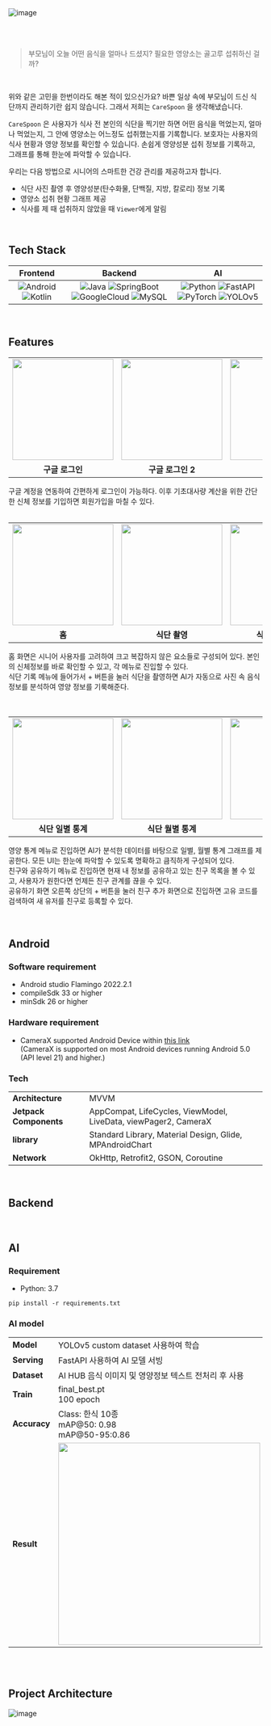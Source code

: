 <img alt="image" src="https://github.com/akimcse/akimcse/assets/63237214/4417ab2f-7ef3-4d0e-b551-1e0cc42efb62">

</br></br>

> 부모님이 오늘 어떤 음식을 얼마나 드셨지? 필요한 영양소는 골고루 섭취하신 걸까?
</br>

위와 같은 고민을 한번이라도 해본 적이 있으신가요? 바쁜 일상 속에 부모님이 드신 식단까지 관리하기란 쉽지 않습니다. 그래서 저희는 `CareSpoon` 을 생각해냈습니다.

`CareSpoon` 은 사용자가 식사 전 본인의 식단을 찍기만 하면 어떤 음식을 먹었는지, 얼마나 먹었는지, 그 안에 영양소는 어느정도 섭취했는지를 기록합니다. 보호자는 사용자의 식사 현황과 영양 정보를 확인할 수 있습니다. 손쉽게 영양성분 섭취 정보를 기록하고, 그래프를 통해 한눈에 파악할 수 있습니다.

우리는 다음 방법으로 시니어의 스마트한 건강 관리를 제공하고자 합니다.

- 식단 사진 촬영 후 영양성분(탄수화물, 단백질, 지방, 칼로리) 정보 기록
- 영양소 섭취 현황 그래프 제공
- 식사를 제 때 섭취하지 않았을 때 `Viewer`에게 알림

</br>

## Tech Stack

|         Frontend         |             Backend           |               AI              |       
| :----------------------: | :---------------------------: | :---------------------------: |
| ![Android](https://img.shields.io/badge/Android-3DDC84?style=flat-square&logo=Android&logoColor=white) ![Kotlin](https://img.shields.io/badge/Kotlin-7F52FF?style=flat-square&logo=Kotlin&logoColor=white) | ![Java](https://img.shields.io/badge/Java-003B57?style=flat-square&logo=java&logoColor=white) ![SpringBoot](https://img.shields.io/badge/Springboot-6DB33F?style=flat-square&logo=Springboot&logoColor=white) ![GoogleCloud](https://img.shields.io/badge/GoogleCloud-4285F4?style=flat-square&logo=GoogleCloud&logoColor=white) ![MySQL](https://img.shields.io/badge/MySQL-4479A1?style=flat-square&logo=Mysql&logoColor=white) | ![Python](https://img.shields.io/badge/Python-3776AB?style=flat-square&logo=Android&logoColor=white) ![FastAPI](https://img.shields.io/badge/FastAPI-009688?style=flat-square&logo=FastAPI&logoColor=white) ![PyTorch](https://img.shields.io/badge/PyTorch-EE4C2C?style=flat-square&logo=PyTorch&logoColor=white) ![YOLOv5](https://img.shields.io/badge/YOLO-00FFFF?style=flat-square&logo=YOLO&logoColor=white)  |

</br>


## Features
<table>
  <tr>
    <td><img width="200" src="https://github.com/akimcse/akimcse/assets/63237214/002e05b0-5ee4-4982-9b4d-4dced8fcdc36"></td>
    <td><img width="200" src="https://github.com/akimcse/akimcse/assets/63237214/e73c2917-5cbe-4dec-86c1-c35f2176faf7"></td>
    <td><img width="200" src="https://github.com/akimcse/akimcse/assets/63237214/e241bec9-9ac0-4469-8d0c-65a0efffc709"></td>
    <td><img width="200" src="https://github.com/akimcse/akimcse/assets/63237214/de677c39-d646-465d-bcc6-69d4e52d634d"></td>
  </tr>
  <tr>
    <td align="center"><b>구글 로그인</b></td>
    <td align="center"><b>구글 로그인 2</b></td>
    <td align="center"><b>회원 가입</b></td>
    <td align="center"><b>회원 가입 2</b></td>
  </tr>
</table>

구글 계정을 연동하여 간편하게 로그인이 가능하다. 이후 기초대사량 계산을 위한 간단한 신체 정보를 기입하면 회원가입을 마칠 수 있다.
</br></br>

<table>
  <tr>
    <td><img width="200" src="https://github.com/akimcse/akimcse/assets/63237214/629bfe6e-abab-4fa6-aeaa-3ee57dd42e09"></td>
    <td><img width="200" src="https://github.com/akimcse/akimcse/assets/63237214/bef8c204-f68e-4c10-b626-7b1cc48845b4"></td>
    <td><img width="200" src="https://github.com/akimcse/akimcse/assets/63237214/630e1f5e-030b-4f73-8cc0-e2b80e364d60"></td>
    <td><img width="200" src="https://github.com/akimcse/akimcse/assets/63237214/acb40d7e-af7e-4dd4-9fef-db45f86f955b"></td>
  </tr>
  <tr>
    <td align="center"><b>홈</b></td>
    <td align="center"><b>식단 촬영</b></td>
    <td align="center"><b>식단 자동 기록</b></td>
    <td align="center"><b>설정</b></td>
  </tr>
</table>

홈 화면은 시니어 사용자를 고려하여 크고 복잡하지 않은 요소들로 구성되어 있다. 본인의 신체정보를 바로 확인할 수 있고, 각 메뉴로 진입할 수 있다. </br>
식단 기록 메뉴에 들어가서 + 버튼을 눌러 식단을 촬영하면 AI가 자동으로 사진 속 음식 정보를 분석하여 영양 정보를 기룩해준다. </br>
</br></br>

<table>
  <tr>
    <td><img width="200" src="https://github.com/akimcse/akimcse/assets/63237214/aa98bb53-931b-4e2d-83b6-1faab8d08f93"></td>
    <td><img width="200" src="https://github.com/akimcse/akimcse/assets/63237214/7db222f6-7041-419f-8625-6ccfe79f0dc5"></td>
    <td><img width="200" src="https://github.com/akimcse/akimcse/assets/63237214/bf098f01-b72a-48d1-aea9-ac2ba1331540"></td>
    <td><img width="200" src="https://github.com/akimcse/akimcse/assets/63237214/fab5951b-57af-478f-94a3-c42ee8747aec"></td>
  </tr>
  <tr>
    <td align="center"><b>식단 일별 통계</b></td>
    <td align="center"><b>식단 월별 통계</b></td>
    <td align="center"><b>친구 관리</b></td>
    <td align="center"><b>친구 추가</b></td>
  </tr>
</table>
영양 통계 메뉴로 진입하면 AI가 분석한 데이터를 바탕으로 일별, 월별 통계 그래프를 제공한다. 모든 UI는 한눈에 파악할 수 있도록 명확하고 큼직하게 구성되어 있다. </br>
친구와 공유하기 메뉴로 진입하면 현재 내 정보를 공유하고 있는 친구 목록을 볼 수 있고, 사용자가 원한다면 언제든 친구 관계를 끊을 수 있다. </br>
공유하기 화면 오른쪽 상단의 + 버튼을 눌러 친구 추가 화면으로 진입하면 고유 코드를 검색하여 새 유저를 친구로 등록할 수 있다.
</br></br>

</br>


## Android
### Software requirement
- Android studio Flamingo 2022.2.1
- compileSdk 33 or higher
- minSdk 26 or higher

### Hardware requirement
- CameraX supported Android Device within [this link](https://developer.android.com/training/camerax/devices)
</br> (CameraX is supported on most Android devices running Android 5.0 (API level 21) and higher.)

### Tech
<table class="tg">
<tbody>
  <tr>
    <td><b>Architecture</b></td>
    <td>MVVM</td>
  </tr>
<tr>
    <td><b>Jetpack Components</b></td>
<td>AppCompat, LifeCycles, ViewModel, LiveData, viewPager2, CameraX</td>
</tr>
 <tr>
    <td><b>library</b></td>
<td>Standard Library, Material Design, Glide, MPAndroidChart</td>
</tr>
<tr>
    <td><b>Network</b></td>
<td>OkHttp, Retrofit2, GSON, Coroutine</td>
</tr>
</tbody>
</table>
</br>

## Backend

</br>

## AI
### Requirement
- Python: 3.7
```
pip install -r requirements.txt
```
### AI model
<table class="tg">
<tbody>
  <tr>
    <td><b>Model</b></td>
    <td>YOLOv5 custom dataset 사용하여 학습</td>
  </tr>
<tr>
    <td><b>Serving</b></td>
    <td>FastAPI 사용하여 AI 모델 서빙</td>
  </tr>
<tr>
    <td><b>Dataset</b></td>
<td>AI HUB 음식 이미지 및 영양정보 텍스트 전처리 후 사용</td>
</tr>
 <tr>
    <td><b>Train</b></td>
<td>final_best.pt<br/>100 epoch</td>
</tr>
<tr>
    <td><b>Accuracy</b></td>
    <td>Class: 한식 10종<br/>mAP@50: 0.98<br/>mAP@50-95:0.86</td>
</tr>
<tr>
    <td><b>Result</b></td>
    <td><img width="400" src="https://github.com/CareSpoon/.github/assets/79077316/212f749d-0603-435d-9170-f418621e8a8f"></td>
</tr>
</tbody>
</table>
</br>

</br>

## Project Architecture
![image](https://github.com/CareSpoon/.github/assets/79795051/8a2c4354-07ce-49de-918e-b417a31bfa28)

</br>

